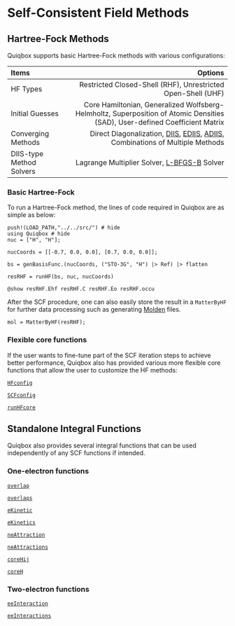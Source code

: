# Self-Consistent Field Methods

## Hartree-Fock Methods

Quiqbox supports basic Hartree-Fock methods with various configurations: 

| Items | Options |
| :---  |  ---:   |
| HF Types | Restricted Closed-Shell (RHF), Unrestricted Open-Shell (UHF) |
| Initial Guesses | Core Hamiltonian, Generalized Wolfsberg-Helmholtz, Superposition of Atomic Densities (SAD), User-defined Coefficient Matrix |
| Converging Methods | Direct Diagonalization, [DIIS](https://onlinelibrary.wiley.com/doi/10.1002/jcc.540030413), [EDIIS](https://aip.scitation.org/doi/abs/10.1063/1.1470195), [ADIIS](https://aip.scitation.org/doi/10.1063/1.3304922), Combinations of Multiple Methods |
| DIIS-type Method Solvers | Lagrange Multiplier Solver, [L-BFGS-B](https://github.com/Gnimuc/LBFGSB.jl) Solver |

### Basic Hartree-Fock

To run a Hartree-Fock method, the lines of code required in Quiqbox are as simple as below:
```@repl 3
push!(LOAD_PATH,"../../src/") # hide
using Quiqbox # hide
nuc = ["H", "H"];

nucCoords = [[-0.7, 0.0, 0.0], [0.7, 0.0, 0.0]];

bs = genBasisFunc.(nucCoords, ("STO-3G", "H") |> Ref) |> flatten

resRHF = runHF(bs, nuc, nucCoords)

@show resRHF.Ehf resRHF.C resRHF.Eo resRHF.occu
```

After the SCF procedure, one can also easily store the result in a `MatterByHF` for further data processing such as generating [Molden](@ref) files.
```@repl 3
mol = MatterByHF(resRHF); 
```

### Flexible core functions

If the user wants to fine-tune part of the SCF iteration steps to achieve better performance, Quiqbox also has provided various more flexible core functions that 
allow the user to customize the HF methods:

[`HFconfig`](@ref)

[`SCFconfig`](@ref)

[`runHFcore`](@ref)

## Standalone Integral Functions

Quiqbox also provides several integral functions that can be used independently of any SCF functions if intended.

### One-electron functions

[`overlap`](@ref)

[`overlaps`](@ref)

[`eKinetic`](@ref)

[`eKinetics`](@ref)

[`neAttraction`](@ref)

[`neAttractions`](@ref)

[`coreHij`](@ref)

[`coreH`](@ref)

### Two-electron functions

[`eeInteraction`](@ref)

[`eeInteractions`](@ref)